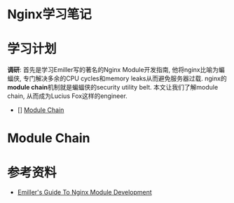 Nginx学习笔记
==============


学习计划
=============

**调研**: 首先是学习Emiller写的著名的Nginx Module开发指南, 他将nginx比喻为蝙蝠侠, 专门解决多余的CPU cycles和memory leaks从而避免服务器过载. nginx的**module chain**机制就是蝙蝠侠的security utility belt. 本文让我们了解module chain, 从而成为Lucius Fox这样的engineer.

- [] [Module Chain](#module\_chain)


Module Chain
=================

参考资料
================

* [Emiller's Guide To Nginx Module Development](http://www.evanmiller.org/nginx-modules-guide.html)
